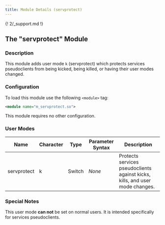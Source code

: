 ```yaml
---
title: Module Details (servprotect)
---
```


{! 2/_support.md !}

## The "servprotect" Module

### Description

This module adds user mode `k` (servprotect) which protects services pseudoclients from being kicked, being killed, or having their user modes changed.

### Configuration

To load this module use the following `<module>` tag:

```xml
<module name="m_servprotect.so">
```

This module requires no other configuration.

### User Modes

Name        | Character | Type   | Parameter Syntax | Description
----------- | --------- | ------ | ---------------- | -----------
servprotect | k         | Switch | *None*           | Protects services pseudoclients against kicks, kills, and user mode changes.

### Special Notes

This user mode **can not** be set on normal users. It is intended specifically for services pseudoclients.
